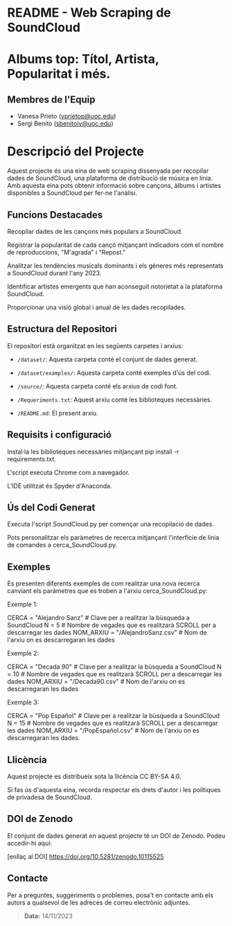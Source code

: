# **README - Web Scraping de SoundCloud**


# Albums top: Títol, Artista, Popularitat i més.


## Membres de l'Equip

- Vanesa Prieto (vprietop@uoc.edu)
- Sergi Benito (sbenitoiv@uoc.edu)


# Descripció del Projecte

Aquest projecte és una eina de web scraping dissenyada per recopilar dades de SoundCloud,
una plataforma de distribució de música en línia. Amb aquesta eina pots obtenir informació 
sobre cançons, àlbums i artistes disponibles a SoundCloud per fer-ne l'anàlisi.


## Funcions Destacades

Recopilar dades de les cançons més populars a SoundCloud.

Registrar la popularitat de cada cançó mitjançant indicadors com el nombre de reproduccions, "M'agrada" i "Repost."

Analitzar les tendències musicals dominants i els gèneres més representats a SoundCloud durant l'any 2023.

Identificar artistes emergents que han aconseguit notorietat a la plataforma SoundCloud.

Proporcionar una visió global i anual de les dades recopilades.


## Estructura del Repositori

El repositori està organitzat en les següents carpetes i arxius:

- `/dataset/`: Aquesta carpeta conté el conjunt de dades generat.

- `/dataset/examples/`: Aquesta carpeta conté exemples d'ús del codi.

- `/source/`: Aquesta carpeta conté els arxius de codi font.

- `/Requeriments.txt`: Aquest arxiu conté les biblioteques necessàries.
  
- `/README.md`: El present arxiu.



## Requisits i configuració

Instal·la les biblioteques necessàries mitjançant pip install -r requirements.txt.

L'script executa Chrome com a navegador.

L'IDE utilitzat és Spyder d'Anaconda.


## Ús del Codi Generat

Executa l'script SoundCloud.py per començar una recopilació de dades. 

Pots personalitzar els paràmetres de recerca mitjançant l'interfície de línia de comandes a cerca_SoundCloud.py.


## Exemples

Es presenten diferents exemples de com realitzar una nova recerca canviant els paràmetres que es troben a l'arxiu cerca_SoundCloud.py:

Exemple 1:

CERCA = "Alejandro Sanz" # Clave per a realitzar la bùsqueda a SoundCloud
N = 5 # Nombre de vegades que es realitzarà SCROLL per a descarregar les dades
NOM_ARXIU = "/AlejandroSanz.csv" # Nom de l'arxiu on es descarregaran les dades

Exemple 2:

CERCA = "Decada 90" # Clave per a realitzar la bùsqueda a SoundCloud
N = 10 # Nombre de vegades que es realitzarà SCROLL per a descarregar les dades
NOM_ARXIU = "/Decada90.csv" # Nom de l'arxiu on es descarregaran les dades

Exemple 3:

CERCA = "Pop Español" # Clave per a realitzar la bùsqueda a SoundCloud
N = 15 # Nombre de vegades que es realitzarà SCROLL per a descarregar les dades
NOM_ARXIU = "/PopEspañol.csv" # Nom de l'arxiu on es descarregaran les dades.


## Llicència

Aquest projecte es distribueix sota la llicència CC BY-SA 4.0. 

Si fas ús d'aquesta eina, recorda respectar els drets d'autor i les polítiques de privadesa de SoundCloud.


## DOI de Zenodo

El conjunt de dades generat en aquest projecte té un DOI de Zenodo. Podeu accedir-hi aquí: 

[enllaç al DOI] https://doi.org/10.5281/zenodo.10115525


## Contacte

Per a preguntes, suggeriments o problemes, posa't en contacte amb els autors a qualsevol de les adreces de correu electrònic adjuntes.


> **Data:** 14/11/2023
